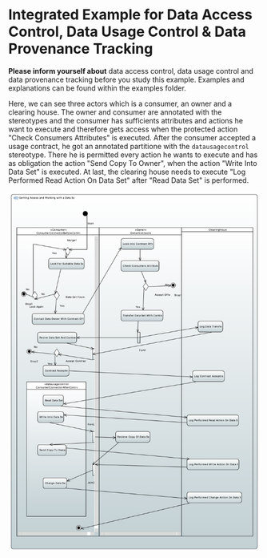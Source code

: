 # Integrated Example for Data Access Control, Data Usage Control & Data Provenance Tracking

**Please inform yourself about** data access control, data usage control and data provenance tracking before you study this example.
Examples and explanations can be found within the examples folder.

Here, we can see three actors which is a consumer, an owner and a clearing house.
The owner and consumer are annotated with the stereotypes and the consumer has sufficients attributes and actions he want to execute and therefore gets access when the protected action "Check Consumers Attributes" is executed.
After the consumer accepted a usage contract, he got an annotated partitione with the `datausagecontrol` stereotype.
There he is permitted every action he wants to execute and has as obligation the action "Send Copy To Owner", when the action "Write Into Data Set" is executed.
At last, the clearing house needs to execute "Log Performed Read Action On Data Set" after "Read Data Set" is performed.


![integrated-example](./demo2_activity.png)